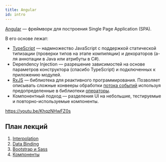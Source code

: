 ```yaml
---
title: Angular
id: intro
---
```


[Angular](https://angular.io/) — фреймворк для построения Single Page Application (SPA). 

В его основе лежат: 
* [TypeScript](https://www.typescriptlang.org/) — надмножество JavaScript c поддержкой статической типизации (проверки типов на этапе компиляции) и декораторов (а-ля аннотации в Java или атрибуты в C#). 
* Dependency Injection — разрешение зависимостей на основе параметров конструктора (спасибо TypeScript) и подключенных к приложению модулей. 
* [RxJS](https://rxjs-dev.firebaseapp.com/guide/overview) — библиотека для реактивного программирования. Позволяет описывать сложные конвееры обработки [потока событий](https://rxjs-dev.firebaseapp.com/guide/observable) используя предопределенные в библиотеки [операторы](https://rxjs-dev.firebaseapp.com/guide/operators). 
* Компонентный подход — разделения UI на небольшие, тестируемые и повторно-используемые компоненты.

https://youtu.be/KhqzNHwFZ0s

## План лекций

1. [Interpolation](interpolation.md)
2. [Data Binding](data-binding.md)
3. [Bootstrap и Sass](bootstrap-and-sass.md)
4. [Компоненты](components.md)
